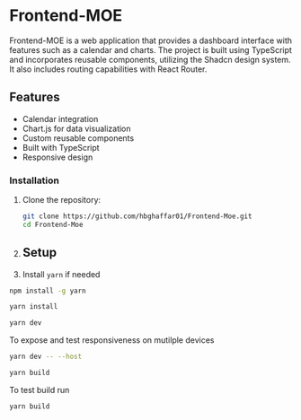 # Frontend-MOE

Frontend-MOE is a web application that provides a dashboard interface with features such as a calendar and charts. The project is built using TypeScript and incorporates reusable components, utilizing the Shadcn design system. It also includes routing capabilities with React Router.

## Features
- Calendar integration
- Chart.js for data visualization
- Custom reusable components
- Built with TypeScript
- Responsive design

### Installation

1. Clone the repository:
   ```bash
   git clone https://github.com/hbghaffar01/Frontend-Moe.git
   cd Frontend-Moe

2. ## Setup

1. Install `yarn` if needed

```bash
npm install -g yarn
```

```bash
yarn install
```

```bash
yarn dev
```
To expose and test responsiveness on mutilple devices
```bash
yarn dev -- --host
```

```bash
yarn build
```

To test build run
```bash
yarn build
```